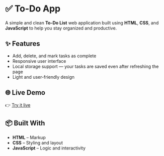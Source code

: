 # ✅ To-Do App

A simple and clean **To-Do List** web application built using **HTML**, **CSS**, and **JavaScript** to help you stay organized and productive.

## ✨ Features

- Add, delete, and mark tasks as complete
- Responsive user interface
- Local storage support — your tasks are saved even after refreshing the page
- Light and user-friendly design

## 🌐 Live Demo

👉 [Try it live](https://kumarirupani.github.io/todo-app/)  

## 📦 Built With

- **HTML** – Markup
- **CSS** – Styling and layout
- **JavaScript** – Logic and interactivity


